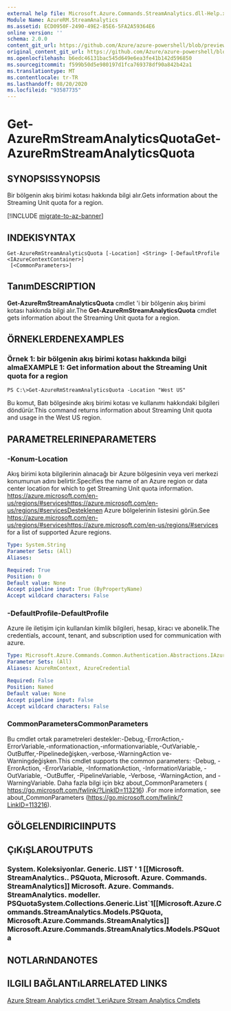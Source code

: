 ```yaml
---
external help file: Microsoft.Azure.Commands.StreamAnalytics.dll-Help.xml
Module Name: AzureRM.StreamAnalytics
ms.assetid: ECD0950F-2490-49E2-85E6-5FA2A59364E6
online version: ''
schema: 2.0.0
content_git_url: https://github.com/Azure/azure-powershell/blob/preview/src/ResourceManager/StreamAnalytics/Commands.StreamAnalytics/help/Get-AzureRmStreamAnalyticsQuota.md
original_content_git_url: https://github.com/Azure/azure-powershell/blob/preview/src/ResourceManager/StreamAnalytics/Commands.StreamAnalytics/help/Get-AzureRmStreamAnalyticsQuota.md
ms.openlocfilehash: b6edc46131bac545d649e6ea3fe41b142d596850
ms.sourcegitcommit: f599b50d5e980197d1fca769378df90a842b42a1
ms.translationtype: MT
ms.contentlocale: tr-TR
ms.lasthandoff: 08/20/2020
ms.locfileid: "93587735"
---
```

# <span data-ttu-id="01736-101">Get-AzureRmStreamAnalyticsQuota</span><span class="sxs-lookup"><span data-stu-id="01736-101">Get-AzureRmStreamAnalyticsQuota</span></span>

## <span data-ttu-id="01736-102">SYNOPSIS</span><span class="sxs-lookup"><span data-stu-id="01736-102">SYNOPSIS</span></span>
<span data-ttu-id="01736-103">Bir bölgenin akış birimi kotası hakkında bilgi alır.</span><span class="sxs-lookup"><span data-stu-id="01736-103">Gets information about the Streaming Unit quota for a region.</span></span>

[!INCLUDE [migrate-to-az-banner](../../includes/migrate-to-az-banner.md)]

## <span data-ttu-id="01736-104">INDEKI</span><span class="sxs-lookup"><span data-stu-id="01736-104">SYNTAX</span></span>

```
Get-AzureRmStreamAnalyticsQuota [-Location] <String> [-DefaultProfile <IAzureContextContainer>]
 [<CommonParameters>]
```

## <span data-ttu-id="01736-105">Tanım</span><span class="sxs-lookup"><span data-stu-id="01736-105">DESCRIPTION</span></span>
<span data-ttu-id="01736-106">**Get-AzureRmStreamAnalyticsQuota** cmdlet 'i bir bölgenin akış birimi kotası hakkında bilgi alır.</span><span class="sxs-lookup"><span data-stu-id="01736-106">The **Get-AzureRmStreamAnalyticsQuota** cmdlet gets information about the Streaming Unit quota for a region.</span></span>

## <span data-ttu-id="01736-107">ÖRNEKLERDEN</span><span class="sxs-lookup"><span data-stu-id="01736-107">EXAMPLES</span></span>

### <span data-ttu-id="01736-108">Örnek 1: bir bölgenin akış birimi kotası hakkında bilgi alma</span><span class="sxs-lookup"><span data-stu-id="01736-108">EXAMPLE 1: Get information about the Streaming Unit quota for a region</span></span>
```
PS C:\>Get-AzureRmStreamAnalyticsQuota -Location "West US"
```

<span data-ttu-id="01736-109">Bu komut, Batı bölgesinde akış birimi kotası ve kullanımı hakkındaki bilgileri döndürür.</span><span class="sxs-lookup"><span data-stu-id="01736-109">This command returns information about Streaming Unit quota and usage in the West US region.</span></span>

## <span data-ttu-id="01736-110">PARAMETRELERINE</span><span class="sxs-lookup"><span data-stu-id="01736-110">PARAMETERS</span></span>

### <span data-ttu-id="01736-111">-Konum</span><span class="sxs-lookup"><span data-stu-id="01736-111">-Location</span></span>
<span data-ttu-id="01736-112">Akış birimi kota bilgilerinin alınacağı bir Azure bölgesinin veya veri merkezi konumunun adını belirtir.</span><span class="sxs-lookup"><span data-stu-id="01736-112">Specifies the name of an Azure region or data center location for which to get Streaming Unit quota information.</span></span>
<span data-ttu-id="01736-113"> https://azure.microsoft.com/en-us/regions/#serviceshttps://azure.microsoft.com/en-us/regions/#servicesDesteklenen Azure bölgelerinin listesini görün.</span><span class="sxs-lookup"><span data-stu-id="01736-113">See https://azure.microsoft.com/en-us/regions/#serviceshttps://azure.microsoft.com/en-us/regions/#services for a list of supported Azure regions.</span></span>

```yaml
Type: System.String
Parameter Sets: (All)
Aliases: 

Required: True
Position: 0
Default value: None
Accept pipeline input: True (ByPropertyName)
Accept wildcard characters: False
```

### <span data-ttu-id="01736-114">-DefaultProfile</span><span class="sxs-lookup"><span data-stu-id="01736-114">-DefaultProfile</span></span>
<span data-ttu-id="01736-115">Azure ile iletişim için kullanılan kimlik bilgileri, hesap, kiracı ve abonelik.</span><span class="sxs-lookup"><span data-stu-id="01736-115">The credentials, account, tenant, and subscription used for communication with azure.</span></span>

```yaml
Type: Microsoft.Azure.Commands.Common.Authentication.Abstractions.IAzureContextContainer
Parameter Sets: (All)
Aliases: AzureRmContext, AzureCredential

Required: False
Position: Named
Default value: None
Accept pipeline input: False
Accept wildcard characters: False
```

### <span data-ttu-id="01736-116">CommonParameters</span><span class="sxs-lookup"><span data-stu-id="01736-116">CommonParameters</span></span>
<span data-ttu-id="01736-117">Bu cmdlet ortak parametreleri destekler:-Debug,-ErrorAction,-ErrorVariable,-ınformationaction,-ınformationvariable,-OutVariable,-OutBuffer,-Pipelinedeğişken,-verbose,-WarningAction ve-Warningdeğişken.</span><span class="sxs-lookup"><span data-stu-id="01736-117">This cmdlet supports the common parameters: -Debug, -ErrorAction, -ErrorVariable, -InformationAction, -InformationVariable, -OutVariable, -OutBuffer, -PipelineVariable, -Verbose, -WarningAction, and -WarningVariable.</span></span> <span data-ttu-id="01736-118">Daha fazla bilgi için bkz about_CommonParameters ( https://go.microsoft.com/fwlink/?LinkID=113216) .</span><span class="sxs-lookup"><span data-stu-id="01736-118">For more information, see about_CommonParameters (https://go.microsoft.com/fwlink/?LinkID=113216).</span></span>

## <span data-ttu-id="01736-119">GÖLGELENDIRICI</span><span class="sxs-lookup"><span data-stu-id="01736-119">INPUTS</span></span>

## <span data-ttu-id="01736-120">ÇıKıŞLAR</span><span class="sxs-lookup"><span data-stu-id="01736-120">OUTPUTS</span></span>

### <span data-ttu-id="01736-121">System. Koleksiyonlar. Generic. LIST ' 1 [[Microsoft. StreamAnalytics.. PSQuota, Microsoft. Azure. Commands. StreamAnalytics]] Microsoft. Azure. Commands. StreamAnalytics. modeller. PSQuota</span><span class="sxs-lookup"><span data-stu-id="01736-121">System.Collections.Generic.List\`1[[Microsoft.Azure.Commands.StreamAnalytics.Models.PSQuota, Microsoft.Azure.Commands.StreamAnalytics]]            Microsoft.Azure.Commands.StreamAnalytics.Models.PSQuota</span></span>

## <span data-ttu-id="01736-122">NOTLARıNDA</span><span class="sxs-lookup"><span data-stu-id="01736-122">NOTES</span></span>

## <span data-ttu-id="01736-123">ILGILI BAĞLANTıLAR</span><span class="sxs-lookup"><span data-stu-id="01736-123">RELATED LINKS</span></span>

[<span data-ttu-id="01736-124">Azure Stream Analytics cmdlet 'Leri</span><span class="sxs-lookup"><span data-stu-id="01736-124">Azure Stream Analytics Cmdlets</span></span>](./AzureRM.StreamAnalytics.md)


